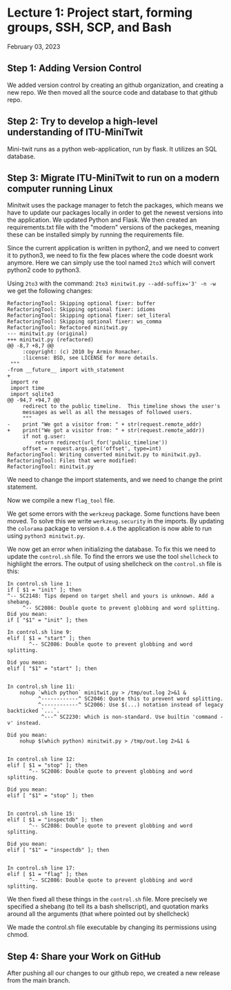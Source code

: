 # Lecture 1: Project start, forming groups, SSH, SCP, and Bash
February 03, 2023

## Step 1: Adding Version Control

We added version control by creating an github organization, and creating a new repo. We then moved all the source code and database to that github repo.

## Step 2: Try to develop a high-level understanding of ITU-MiniTwit

Mini-twit runs as a python web-application, run by flask. It utilizes an SQL database.

## Step 3: Migrate ITU-MiniTwit to run on a modern computer running Linux

Minitwit uses the package manager to fetch the packages, which means we have to update our packages locally in order to get the newest versions into the application. We updated Python and Flask. We then created an requirements.txt file with the "modern" versions of the packeges, meaning these can be installed simply by running the requirements file.

Since the current application is written in python2, and we need to convert it to python3, we need to fix the few places where the code doesnt work anymore. Here we can simply use the tool named `2to3` which will convert python2 code to python3.

Using `2to3` with the command: `2to3 minitwit.py --add-suffix='3' -n -w` we get the following changes:
```
RefactoringTool: Skipping optional fixer: buffer
RefactoringTool: Skipping optional fixer: idioms
RefactoringTool: Skipping optional fixer: set_literal
RefactoringTool: Skipping optional fixer: ws_comma
RefactoringTool: Refactored minitwit.py
--- minitwit.py (original)
+++ minitwit.py (refactored)
@@ -8,7 +8,7 @@
     :copyright: (c) 2010 by Armin Ronacher.
     :license: BSD, see LICENSE for more details.
 """
-from __future__ import with_statement
+
 import re
 import time
 import sqlite3
@@ -94,7 +94,7 @@
     redirect to the public timeline.  This timeline shows the user's
     messages as well as all the messages of followed users.
     """
-    print "We got a visitor from: " + str(request.remote_addr)
+    print("We got a visitor from: " + str(request.remote_addr))
     if not g.user:
         return redirect(url_for('public_timeline'))
     offset = request.args.get('offset', type=int)
RefactoringTool: Writing converted minitwit.py to minitwit.py3.
RefactoringTool: Files that were modified:
RefactoringTool: minitwit.py
```

We need to change the import statements, and we need to change the print statement.

Now we compile a new `flag_tool` file.

We get some errors with the `werkzeug` package. Some functions have been moved. To solve this we write `werkzeug.security` in the imports. By updating the `colorama` package to version `0.4.6` the application is now able to run using `python3 minitwit.py`.

We now get an error when initializing the database. To fix this we need to update the `control.sh` file. To find the errors we use the tool `shellcheck` to highlight the errors. The output of using shellcheck on the `control.sh` file is this:
```
In control.sh line 1:
if [ $1 = "init" ]; then
^-- SC2148: Tips depend on target shell and yours is unknown. Add a shebang.
     ^-- SC2086: Double quote to prevent globbing and word splitting.
Did you mean: 
if [ "$1" = "init" ]; then

In control.sh line 9:
elif [ $1 = "start" ]; then
       ^-- SC2086: Double quote to prevent globbing and word splitting.

Did you mean: 
elif [ "$1" = "start" ]; then


In control.sh line 11:
    nohup `which python` minitwit.py > /tmp/out.log 2>&1 &
          ^------------^ SC2046: Quote this to prevent word splitting.
          ^------------^ SC2006: Use $(...) notation instead of legacy backticked `...`.
           ^---^ SC2230: which is non-standard. Use builtin 'command -v' instead.

Did you mean: 
    nohup $(which python) minitwit.py > /tmp/out.log 2>&1 &


In control.sh line 12:
elif [ $1 = "stop" ]; then
       ^-- SC2086: Double quote to prevent globbing and word splitting.

Did you mean: 
elif [ "$1" = "stop" ]; then


In control.sh line 15:
elif [ $1 = "inspectdb" ]; then
       ^-- SC2086: Double quote to prevent globbing and word splitting.

Did you mean: 
elif [ "$1" = "inspectdb" ]; then


In control.sh line 17:
elif [ $1 = "flag" ]; then
       ^-- SC2086: Double quote to prevent globbing and word splitting.
```

We then fixed all these things in the `control.sh` file. More precisely we specified a shebang (to tell its a bash shellscript), and quotation marks around all the arguments (that where pointed out by shellcheck)

We made the control.sh file executable by changing its permissions using chmod.

## Step 4: Share your Work on GitHub

After pushing all our changes to our github repo, we created a new release from the main branch.
